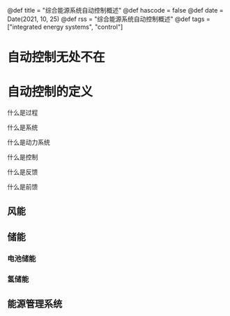 @def title = "综合能源系统自动控制概述"
@def hascode = false
@def date = Date(2021, 10, 25)
@def rss = "综合能源系统自动控制概述"
@def tags = ["integrated energy systems", "control"]

# 自动控制无处不在

# 自动控制的定义

什么是过程

什么是系统

什么是动力系统

什么是控制

什么是反馈

什么是前馈

## 风能

## 储能

### 电池储能

### 氢储能

## 能源管理系统

